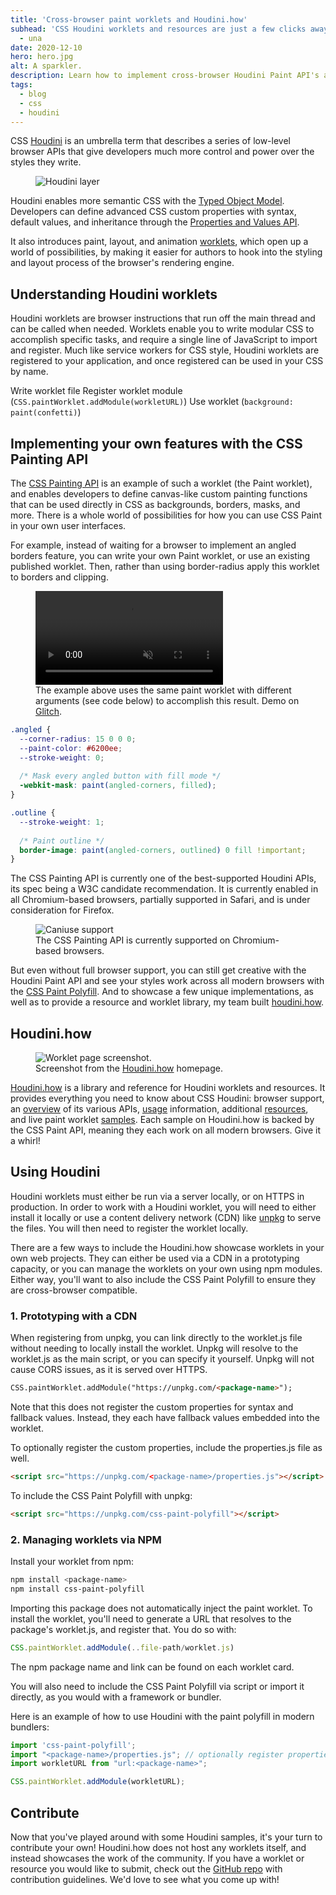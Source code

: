 ```yaml
---
title: 'Cross-browser paint worklets and Houdini.how'
subhead: 'CSS Houdini worklets and resources are just a few clicks away.' authors:
  - una
date: 2020-12-10
hero: hero.jpg
alt: A sparkler. 
description: Learn how to implement cross-browser Houdini Paint API's and explore a world of Houdini worklets with Houdini.how.
tags:
  - blog
  - css
  - houdini
---
```


CSS [Houdini](https://developer.mozilla.org/en-US/docs/Web/Houdini) is an umbrella term that
describes a series of low-level browser APIs that give developers much more control and power over
the styles they write. 

<figure class="w-figure">
  <img src="./houdini.jpg" alt="Houdini layer">
</figure>

Houdini enables more semantic CSS with the [Typed Object
Model](https://developer.mozilla.org/en-US/docs/Web/API/CSS_Typed_OM_API/Guide). Developers can
define advanced CSS custom properties with syntax, default values, and inheritance through the
[Properties and Values API](https://web.dev/at-property/).

It also introduces paint, layout, and animation
[worklets](https://developers.google.com/web/updates/2018/10/animation-worklet), which open up a
world of possibilities, by making it easier for authors to hook into the styling and layout process
of the browser's rendering engine.

## Understanding Houdini worklets

Houdini worklets are browser instructions that run off the main thread and can be called when
needed. Worklets enable you to write modular CSS to accomplish specific tasks, and require a single
line of JavaScript to import and register. Much like service workers for CSS style, Houdini worklets
are registered to your application, and once registered can be used in your CSS by name.

Write worklet file Register worklet module (`CSS.paintWorklet.addModule(workletURL)`) Use worklet
(`background: paint(confetti)`)

## Implementing your own features with the CSS Painting API

The [CSS Painting API](https://drafts.css-houdini.org/css-paint-api/) is an example of such a
worklet (the Paint worklet), and enables developers to define canvas-like custom painting functions
that can be used directly in CSS as backgrounds, borders, masks, and more. There is a whole world of
possibilities for how you can use CSS Paint in your own user interfaces.

For example, instead of waiting for a browser to implement an angled borders feature, you can write
your own Paint worklet, or use an existing published worklet. Then, rather than using border-radius
apply this worklet to borders and clipping.

<figure class="w-figure">
  <video class="w-screenshot" autoplay loop muted playsinline aria-label="Demo with angled corners and material design buttons">
    <source src="https://storage.googleapis.com/web-dev-assets/houdini-how/angled-demo.mp4" type="video/mp4">
  </video>
  <figcaption class="w-figcaption">
    The example above uses the same paint worklet with different arguments (see code below) to accomplish this result. Demo on <a href="https://glitch.com/~angled-corners">Glitch</a>.</a>
  </figcaption>
</figure>

```css
.angled {
  --corner-radius: 15 0 0 0;
  --paint-color: #6200ee;
  --stroke-weight: 0;
  
  /* Mask every angled button with fill mode */
  -webkit-mask: paint(angled-corners, filled);
}

.outline {
  --stroke-weight: 1;
  
  /* Paint outline */
  border-image: paint(angled-corners, outlined) 0 fill !important;
}
```

The CSS Painting API is currently one of the best-supported Houdini APIs, its spec being a W3C
candidate recommendation. It is currently enabled in all Chromium-based browsers, partially
supported in Safari, and is under consideration for Firefox. 

<figure class="w-figure">
  <img class="w-screenshot" src="caniuse-paint.png" alt="Caniuse support">
  <figcaption class="w-figcaption">
    The CSS Painting API is currently supported on Chromium-based browsers.</a>
  </figcaption>
</figure>

But even without full browser support, you can still get creative with the Houdini Paint API and see
your styles work across all modern browsers with the [CSS Paint
Polyfill](https://github.com/GoogleChromeLabs/css-paint-polyfill). And to showcase a few unique
implementations, as well as to provide a resource and worklet library, my team built
[houdini.how](https://houdini.how).

## Houdini.how

<figure class="w-figure">
  <img class="w-screenshot" src="worklet-page.png" alt="Worklet page screenshot.">
  <figcaption class="w-figcaption">
    Screenshot from the <a href="https://houdini.how">Houdini.how</a> homepage.
  </figcaption>
</figure>

[Houdini.how](https://houdini.how) is a library and reference for Houdini worklets and resources. It
provides everything you need to know about CSS Houdini: browser support, an
[overview](https://houdini.how/about) of its various APIs, [usage](https://houdini.how/usage)
information, additional [resources](https://houdini.how/resources), and live paint worklet
[samples](https://houdini.how/). Each sample on Houdini.how is backed by the CSS Paint API, meaning
they each work on all modern browsers. Give it a whirl!

## Using Houdini

Houdini worklets must either be run via a server locally, or on HTTPS in production. In order to
work with a Houdini worklet, you will need to either install it locally or use a content delivery
network (CDN) like [unpkg](https://unpkg.com) to serve the files. You will then need to register the
worklet locally.

There are a few ways to include the Houdini.how showcase worklets in your own web projects. They can
either be used via a CDN in a prototyping capacity, or you can manage the worklets on your own using
npm modules. Either way, you'll want to also include the CSS Paint Polyfill to ensure they are
cross-browser compatible.

### 1. Prototyping with a CDN

When registering from unpkg, you can link directly to the worklet.js file without needing to locally
install the worklet. Unpkg will resolve to the worklet.js as the main script, or you can specify it
yourself. Unpkg will not cause CORS issues, as it is served over HTTPS.

```html
CSS.paintWorklet.addModule("https://unpkg.com/<package-name>");
```

Note that this does not register the custom properties for syntax and fallback values. Instead, they
each have fallback values embedded into the worklet.

To optionally register the custom properties, include the properties.js file as well.

```html
<script src="https://unpkg.com/<package-name>/properties.js"></script>
```

To include the CSS Paint Polyfill with unpkg:

```html
<script src="https://unpkg.com/css-paint-polyfill"></script>
```

### 2. Managing worklets via NPM

Install your worklet from npm:

```bash
npm install <package-name>
npm install css-paint-polyfill
```

Importing this package does not automatically inject the paint worklet. To install the worklet,
you'll need to generate a URL that resolves to the package's worklet.js, and register that. You do
so with:

```js
CSS.paintWorklet.addModule(..file-path/worklet.js)
```

The npm package name and link can be found on each worklet card.

You will also need to include the CSS Paint Polyfill via script or import it directly, as you would
with a framework or bundler.

Here is an example of how to use Houdini with the paint polyfill in modern bundlers:

```js
import 'css-paint-polyfill';
import "<package-name>/properties.js"; // optionally register properties
import workletURL from "url:<package-name>";

CSS.paintWorklet.addModule(workletURL);
```

## Contribute

Now that you've played around with some Houdini samples, it's your turn to contribute your own!
Houdini.how does not host any worklets itself, and instead showcases the work of the community. If
you have a worklet or resource you would like to submit, check out the [GitHub
repo](https://github.com/una/houdini.how/blob/main/CONTRIBUTING.md) with contribution guidelines.
We'd love to see what you come up with!

